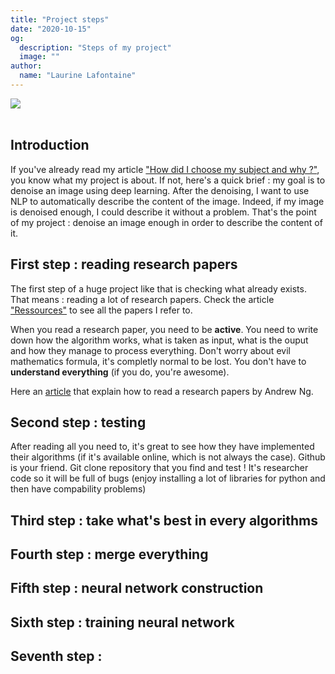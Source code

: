 ```yaml
---
title: "Project steps"
date: "2020-10-15"
og:
  description: "Steps of my project"
  image: ""
author:
  name: "Laurine Lafontaine"
---
```


<div style="width:30%"><img src="https://img.shields.io/static/v1?label=last-modified&message=15 october&color=orange"></div>
 </br>

## Introduction

If you've already read my article ["How did I choose my subject and why ?"](https://laurine-dev-blog.herokuapp.com/writings/subject), you know what my project is about. If not, here's a quick brief : my goal is to denoise an image using deep learning. After the denoising, I want to use NLP to automatically describe the content of the image. Indeed, if my image is denoised enough, I could describe it without a problem. That's the point of my project : denoise an image enough in order to describe the content of it.

## First step : reading research papers

The first step of a huge project like that is checking what already exists. That means : reading a lot of research papers. Check the article ["Ressources"](https://laurine-dev-blog.herokuapp.com/writings/ressources) to see all the papers I refer to. 

When you read a research paper, you need to be **active**. You need to write down how the algorithm works, what is taken as input, what is the ouput and how they manage to process everything. Don't worry about evil mathematics formula, it's completly normal to be lost. You don't have to **understand everything** (if you do, you're awesome).

Here an [article](https://towardsdatascience.com/how-you-should-read-research-papers-according-to-andrew-ng-stanford-deep-learning-lectures-98ecbd3ccfb3) that explain how to read a research papers by Andrew Ng. 

## Second step : testing

After reading all you need to, it's great to see how they have implemented their algorithms (if it's available online, which is not always the case). Github is your friend. Git clone repository that you find and test ! 
It's researcher code so it will be full of bugs (enjoy installing a lot of libraries for python and then have compability problems)

## Third step : take what's best in every algorithms

## Fourth step : merge everything

## Fifth step : neural network construction

## Sixth step : training neural network

## Seventh step : 